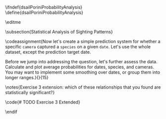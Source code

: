\ifndef{dsailPoriniProbabilityAnalysis}
\define{dsailPoriniProbabilityAnalysis}

\editme

\subsection{Statistical Analysis of Sighting Patterns}

\codeassignment{Now let's create a simple prediction system for whether a specific `camera` captured a `species` on a given `date`. Let's use the whole dataset, except the prediction target date.

Before we jump into addressing the question, let's further assess the data. Calculate and plot average probabilities for dates, species, and cameras. You may want to implement some smoothing over dates, or group them into longer ranges.}{}{15}

\notes{Exercise 3 extension: which of these relationships that you found are statistically significant?}

\code{# TODO Exercise 3 Extended}

\endif


